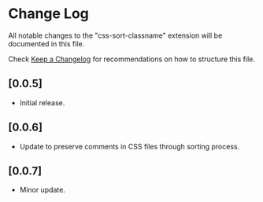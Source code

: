 # Change Log

All notable changes to the "css-sort-classname" extension will be documented in this file.

Check [Keep a Changelog](http://keepachangelog.com/) for recommendations on how to structure this file.

## [0.0.5]

- Initial release.

## [0.0.6]

- Update to preserve comments in CSS files through sorting process.

## [0.0.7]

- Minor update.